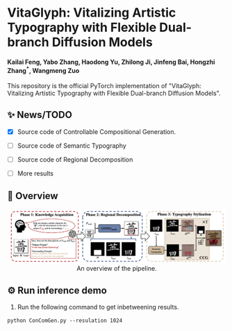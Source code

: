 # VitaGlyph: Vitalizing Artistic Typography with Flexible Dual-branch Diffusion Models
#### Kailai Feng, Yabo Zhang, Haodong Yu, Zhilong Ji, Jinfeng Bai, Hongzhi Zhang<sup>*</sup>, Wangmeng Zuo 
This repository is the official PyTorch implementation of "VitaGlyph: Vitalizing Artistic Typography with Flexible Dual-branch Diffusion Models".

## ✨ News/TODO
- [x] Source code of Controllable Compositional Generation.
- [ ] Source code of Semantic Typography
- [ ] Source code of Regional Decomposition
- [ ] More results


<!-- 
## 🖼️ Resluts

<table class="center">
    <tr style="font-weight: bolder;text-align:center;">
        <td>Input starting frame</td>
        <td>Input ending frame</td>
        <td>Inbetweening results</td>
    </tr>
  <tr>
  <td>
    <img src=assets/input1_0.png width="250">
  </td>
  <td>
    <img src=assets/input1_1.png width="250">
  </td>
  <td>
    <img src=assets/ours1.gif width="250">
  </td>
  </tr>
  <tr>
  <td>
    <img src=assets/input2_0.png width="250">
  </td>
  <td>
    <img src=assets/input2_1.png width="250">
  </td>
  <td>
    <img src=assets/ours2.gif width="250">
  </td>
  </tr>
  <tr>
  <td>
    <img src=assets/input3_0.png width="250">
  </td>
  <td>
    <img src=assets/input3_1.png width="250">
  </td>
  <td>
    <img src=assets/ours3.gif width="250">
  </td>
  </tr> 
</table>
 -->

## 📖 Overview



<p align="center">
  <img src="assets/model.png" alt="model architecture" width="800"/>
  </br>
  An overview of the pipeline.
</p>




## ⚙️ Run inference demo
1) Run the following command to get inbetweening results.
``` shell
python ConComGen.py --resulation 1024 
```

<!-- You can change 'xN' to get arbitrary frame rates results. The reuslts are saved in the folder './output'. -->